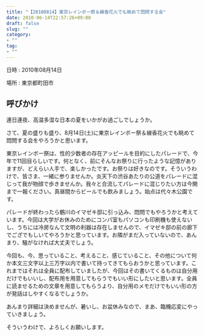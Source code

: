 ```yaml
---
title: "【20100814】東京レインボー祭＆線香花火でも眺めて悶問する会"
date: 2010-06-14T22:57:26+09:00
draft: false
slug: ""
category:
- ""
tag:
- ""
---
```


日時
:   2010年08月14日

場所
:   東京都町田市

呼びかけ
----

連日連夜、高温多湿な日本の夏をいかがお過ごしでしょうか。

さて、夏の盛りも盛り、8月14日(土)に東京レインボー祭＆線香花火でも眺めて悶問する会をやろうかと思います。

東京レインボー祭は、性的少数者の存在アッピールを目的にしたパレードで、今年で11回目らしいです。何となく、前にそんなお祭りに行ったような記憶がありますが、どえらい人手で、楽しかったです。お祭りは好きなのです。そういうわけで、皆さま、一緒に参りませんか。炎天下の渋谷あたりの公道をパレードに混じって我が物顔で歩きませんか。我々と合流してパレードに混じりたい方は今関まで一報ください。真昼間からビールでも飲みましょう。始点は代々木公園です。

パレードが終わったら鶴川のイマゼキ邸に引っ込み、悶問でもやろうかと考えています。今回は大学がお休みのためにコンパ室もパソコンも印刷機も使えないし、うちには冷房なんて文明の利器は存在しませんので、イマゼキ邸の前の廊下でござでもしいてやろうかと思っています。お隣がまだ入っていないので、あんまり、騒がなければ大丈夫でしょう。

今回も、今、思っていること、考えること、感じていること、その他について何か本文三文字以上三万字以内で書いて持ってきてもらおうかと思っています。これまではそれは全員に配布していましたが、今回はその書いてくるものは自分用だけでもいいし、配布用を用意してもらうでもいい形にしたいと思います。全員に読ませるための文章を用意してもらうより、自分用のメモだけでもいい形の方が発話はしやすくなるでしょうか。

あんまり詳細は決めませんが、暑いし、お盆休みなので、まあ、臨機応変にやっていきましょう。

そういうわけで、よろしくお願いします。
